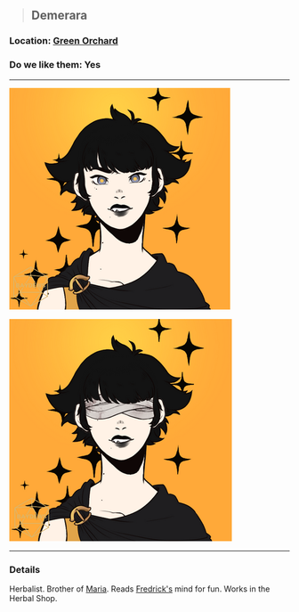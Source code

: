 >## Demerara

### Location: [Green Orchard](Notes/Locations/Green%20Orchard.md)

### Do we like them: Yes

***

![demerara](../../../Templates/images/npc-demerara.png "demerara hot")

![demerara](../../../Templates/images/npc-demerara-bandage.png)

***

### Details

Herbalist. Brother of [Maria](Maria.md). Reads [Fredrick's](Notes/Characters/PCs/Alphonse%20Steele.md#Family) mind for fun. Works in the Herbal Shop.